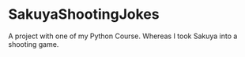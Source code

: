 # SakuyaShootingJokes
A project with one of my Python Course. Whereas I took Sakuya into a shooting game.
